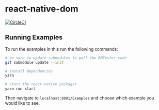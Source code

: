 # react-native-dom

[![CircleCI](https://circleci.com/gh/vincentriemer/react-native-dom.svg?style=svg&circle-token=96448c580730a065cb93c0a10af0f85f6c954166)](https://circleci.com/gh/vincentriemer/react-native-dom)

## Running Examples

To run the examples in this run the following commands:

```sh
# be sure to update submodules to pull the RNTester code
git submodule update --init

# install dependencies
yarn

# start the react-native packager
yarn run start
```

Then navigate to `localhost:8081/Examples` and choose which example you would
like to see.
